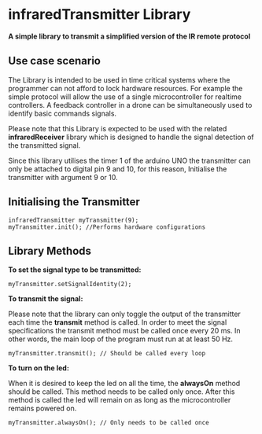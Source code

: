 # infraredTransmitter Library
**A simple library to transmit a simplified version of the IR remote protocol**

## Use case scenario
The Library is intended to be used in time critical systems where the programmer can not afford to lock hardware resources. For example the simple protocol will allow the use of a single microcontroller for realtime controllers. A feedback controller in a drone can be simultaneously used to identify basic commands signals.

Please note that this Library is expected to be used with the related **infraredReceiver** library which is designed to handle the signal detection of the transmitted signal.

Since this library utilises the timer 1 of the arduino UNO the transmitter can only be attached to digital pin 9 and 10,
for this reason, Initialise the transmitter with argument 9 or 10.

## Initialising the Transmitter
```
infraredTransmitter myTransmitter(9);
myTransmitter.init(); //Performs hardware configurations
```

## Library Methods

**To set the signal type to be transmitted:**
```
myTransmitter.setSignalIdentity(2);
```
**To transmit the signal:**

Please note that the library can only toggle the output of the transmitter each time the __transmit__ method is called.
In order to meet the signal specifications the transmit method must be called once every 20 ms. In other words, the main loop of the program must run at at least 50 Hz.
```
myTransmitter.transmit(); // Should be called every loop
```
**To turn on the led:**

When it is desired to keep the led on all the time, the __alwaysOn__ method should be called. This method needs to be called only once. After this method is called the led will remain on as long as the microcontroller remains powered on.
```
myTransmitter.alwaysOn(); // Only needs to be called once
```
